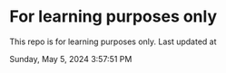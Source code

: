 # For learning purposes only
This repo is for learning purposes only.
Last updated at

Sunday, May 5, 2024 3:57:51 PM

